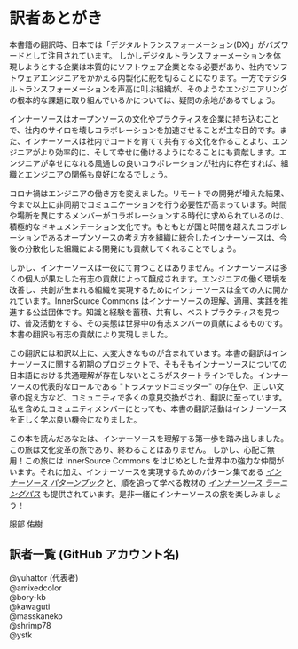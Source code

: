 # 訳者あとがき

本書籍の翻訳時、日本では「デジタルトランスフォーメーション(DX)」がバズワードとして注目されています。
しかしデジタルトランスフォーメーションを体現しようとする企業は本質的にソフトウェア企業となる必要があり、社内でソフトウェアエンジニアをかかえる内製化に舵を切ることになります。一方でデジタルトランスフォーメーションを声高に叫ぶ組織が、そのようなエンジニアリングの根本的な課題に取り組んでいるかについては、疑問の余地があるでしょう。

インナーソースはオープンソースの文化やプラクティスを企業に持ち込むことで、社内のサイロを壊しコラボレーションを加速させることが主な目的です。また、インナーソースは社内でコードを育てて共有する文化を作ることより、エンジニアがより効率的に、そして幸せに働けるようになることにも貢献します。エンジニアが幸せになれる風通しの良いコラボレーションが社内に存在すれば、組織とエンジニアの関係も良好になるでしょう。

コロナ禍はエンジニアの働き方を変えました。リモートでの開発が増えた結果、今まで以上に非同期でコミュニケーションを行う必要性が高まっています。時間や場所を異にするメンバーがコラボレーションする時代に求められているのは、積極的なドキュメンテーション文化です。もともとが国と時間を超えたコラボレーションであるオープンソースの考え方を組織に統合したインナーソースは、今後の分散化した組織による開発にも貢献してくれることでしょう。

しかし、インナーソースは一夜にて育つことはありません。インナーソースは多くの個人が果たした有志の貢献によって醸成されます。エンジニアの働く環境を改善し、共創が生まれる組織を実現するためにインナーソースは全ての人に開かれています。InnerSource Commons はインナーソースの理解、適用、実践を推進する公益団体です。知識と経験を蓄積、共有し、ベストプラクティスを見つけ、普及活動をする、その実態は世界中の有志メンバーの貢献によるものです。本書の翻訳も有志の貢献により実現しました。

この翻訳には和訳以上に、大変大きなものが含まれています。本書の翻訳はインナーソースに関する初期のプロジェクトで、そもそもインナーソースについての日本語における共通理解が存在しないところがスタートラインでした。インナーソースの代表的なロールである "トラステッドコミッター" の存在や、正しい文章の捉え方など、コミュニティで多くの意見交換がされ、翻訳に至っています。私を含めたコミュニティメンバーにとっても、本書の翻訳活動はインナーソースを正しく学ぶ良い機会になりました。

この本を読んだあなたは、インナーソースを理解する第一歩を踏み出しました。この旅は文化変革の旅であり、終わることはありません。
しかし、心配ご無用！この旅には InnerSource Commons をはじめとした世界中の強力な仲間がいます。それに加え、インナーソースを実現するためのパターン集である _[インナーソース パターンブック](https://patterns.innersourcecommons.org/v/jp/)_ と、順を追って学べる教材の _[インナーソース ラーニングパス](https://innersourcecommons.org/ja/learn/learning-path/)_ も提供されています。是非一緒にインナーソースの旅を楽しみましょう！

服部 佑樹

## 訳者一覧 (GitHub アカウント名)

@yuhattor (代表者)<br />
@amixedcolor<br />
@bory-kb<br />
@kawaguti<br />
@masskaneko<br />
@shrimp78<br />
@ystk<br />
